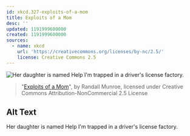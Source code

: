 ```yaml
---
id: xkcd.327-exploits-of-a-mom
title: Exploits of a Mom
desc: ''
updated: 1191999600000
created: 1191999600000
sources:
  - name: xkcd
    url: 'https://creativecommons.org/licenses/by-nc/2.5/'
    license: Creative Commons 2.5
---
```

![Her daughter is named Help I'm trapped in a driver's license factory.](https://imgs.xkcd.com/comics/exploits_of_a_mom.png)
> "[Exploits of a Mom](https://xkcd.com/327/)", by Randall Munroe, licensed under Creative Commons Attribution-NonCommercial 2.5 License

## Alt Text
Her daughter is named Help I'm trapped in a driver's license factory.
